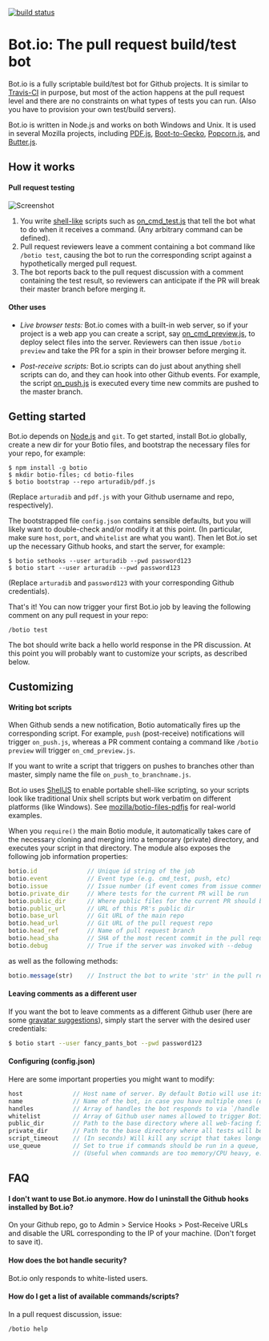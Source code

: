 [![build status](https://secure.travis-ci.org/arturadib/botio.png)](http://travis-ci.org/arturadib/botio)
# Bot.io: The pull request build/test bot


Bot.io is a fully scriptable build/test bot for Github projects. It is similar to [Travis-CI](https://github.com/travis-ci/travis-ci) in purpose, but most of the action happens at the pull request level and there are no constraints on what types of tests you can run. (Also you have to provision your own test/build servers).

Bot.io is written in Node.js and works on both Windows and Unix. It is used in several Mozilla projects, including [PDF.js](http://github.com/mozilla/pdf.js), [Boot-to-Gecko](https://github.com/mozilla-b2g/gaia), [Popcorn.js](https://github.com/mozilla/popcorn-js), and [Butter.js](https://github.com/mozilla/butter).






## How it works

#### Pull request testing

![Screenshot](https://github.com/arturadib/botio/raw/master/screenshot.png)

1. You write [shell-like](http://github.com/arturadib/shelljs) scripts such as [on_cmd_test.js](https://github.com/arturadib/botio/blob/master/bootstrap/on_cmd_test.js) that tell the bot what to do when it receives a command. (Any arbitrary command can be defined).
2. Pull request reviewers leave a comment containing a bot command like `/botio test`, causing the bot to run the corresponding script against a hypothetically merged pull request.
3. The bot reports back to the pull request discussion with a comment containing the test result, so reviewers can anticipate if the PR will break their master branch before merging it.



#### Other uses

+ _Live browser tests:_ Bot.io comes with a built-in web server, so if your project is a web app you can create a script, say [on_cmd_preview.js](https://github.com/arturadib/botio/blob/master/bootstrap/on_cmd_preview.js), to deploy select files into the server. Reviewers can then issue `/botio preview` and take the PR for a spin in their browser before merging it.

+ _Post-receive scripts:_ Bot.io scripts can do just about anything shell scripts can do, and they can hook into other Github events. For example, the script [on_push.js](https://github.com/arturadib/botio/blob/master/bootstrap/on_push.js) is executed every time new commits are pushed to the master branch.








## Getting started

Bot.io depends on [Node.js](https://github.com/joyent/node) and `git`. To get started, install Bot.io globally, create a new dir for your Botio files, and bootstrap the necessary files for your repo, for example:

```
$ npm install -g botio
$ mkdir botio-files; cd botio-files
$ botio bootstrap --repo arturadib/pdf.js
```

(Replace `arturadib` and `pdf.js` with your Github username and repo, respectively).

The bootstrapped file `config.json` contains sensible defaults, but you will likely want to double-check and/or modify it at this point. (In particular, make sure `host`, `port`, and `whitelist` are what you want). Then let Bot.io set up the necessary Github hooks, and start the server, for example:

```
$ botio sethooks --user arturadib --pwd password123
$ botio start --user arturadib --pwd password123
```

(Replace `arturadib` and `password123` with your corresponding Github credentials).

That's it! You can now trigger your first Bot.io job by leaving the following comment on any pull request in your repo:

```
/botio test
```

The bot should write back a hello world response in the PR discussion. At this point you will probably want to customize your scripts, as described below.










## Customizing

#### Writing bot scripts

When Github sends a new notification, Botio automatically fires up the corresponding script. For example, `push` (post-receive) notifications will trigger `on_push.js`, whereas a PR comment containg a command like `/botio preview` will trigger `on_cmd_preview.js`.

If you want to write a script that triggers on pushes to branches other than master, simply name the file `on_push_to_branchname.js`.

Bot.io uses [ShellJS](http://github.com/arturadib/shelljs) to enable portable shell-like scripting, so your scripts look like traditional Unix shell scripts but work verbatim on different platforms (like Windows). See [mozilla/botio-files-pdfjs](http://github.com/mozilla/botio-files-pdfjs) for real-world examples.

When you `require()` the main Botio module, it automatically takes care of the necessary cloning and merging into a temporary (private) directory, and executes your script in that directory. The module also exposes the following job information properties:

```javascript
botio.id              // Unique id string of the job
botio.event           // Event type (e.g. cmd_test, push, etc)
botio.issue           // Issue number (if event comes from issue comment or pull request)
botio.private_dir     // Where tests for the current PR will be run
botio.public_dir      // Where public files for the current PR should be stored
botio.public_url      // URL of this PR's public dir
botio.base_url        // Git URL of the main repo
botio.head_url        // Git URL of the pull request repo
botio.head_ref        // Name of pull request branch
botio.head_sha        // SHA of the most recent commit in the pull request
botio.debug           // True if the server was invoked with --debug
```

as well as the following methods:

```javascript
botio.message(str)    // Instruct the bot to write 'str' in the pull request response
```


#### Leaving comments as a different user

If you want the bot to leave comments as a different Github user (here are some [gravatar suggestions](http://www.iconfinder.com/search/?q=robot)), simply start the server with the desired user credentials:

```bash
$ botio start --user fancy_pants_bot --pwd password123
```

#### Configuring (config.json)

Here are some important properties you might want to modify:

```javascript
host              // Host name of server. By default Botio will use its public IP
name              // Name of the bot, in case you have multiple ones (e.g. `Bot.io-Windows`, `Bot.io-Linux`, etc)
handles           // Array of handles the bot responds to via `/handle command` (e.g. `['botio', 'botio-linux']`)
whitelist         // Array of Github user names allowed to trigger Botio commands via pull request comments
public_dir        // Path to the base directory where all web-facing files should be stored
private_dir       // Path to the base directory where all tests will be run
script_timeout    // (In seconds) Will kill any script that takes longer than this
use_queue         // Set to true if commands should be run in a queue, i.e. not concurrently
                  // (Useful when commands are too memory/CPU heavy, e.g. browser tests)
```









## FAQ


#### I don't want to use Bot.io anymore. How do I uninstall the Github hooks installed by Bot.io?

On your Github repo, go to Admin > Service Hooks > Post-Receive URLs and disable the URL corresponding to the IP of your machine. (Don't forget to save it).


#### How does the bot handle security?

Bot.io only responds to white-listed users.


#### How do I get a list of available commands/scripts?

In a pull request discussion, issue:

```
/botio help
```
